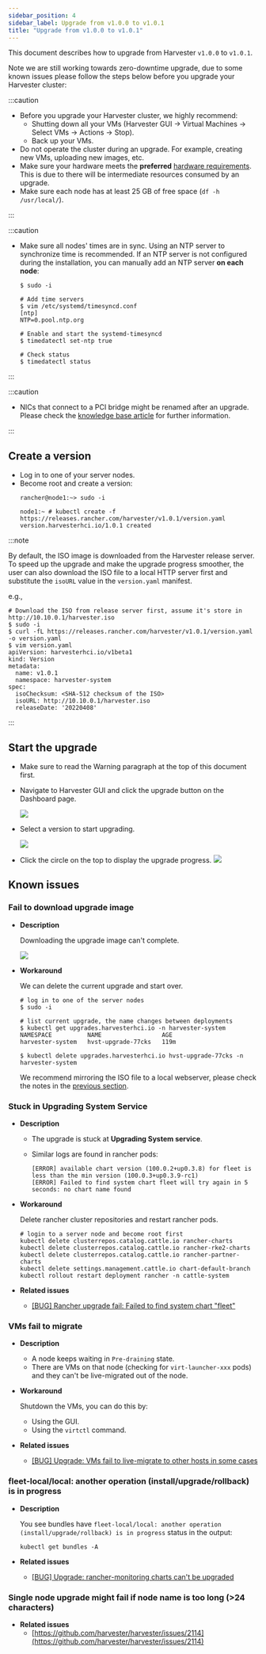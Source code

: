 ```yaml
---
sidebar_position: 4
sidebar_label: Upgrade from v1.0.0 to v1.0.1
title: "Upgrade from v1.0.0 to v1.0.1"
---
```


This document describes how to upgrade from Harvester `v1.0.0` to `v1.0.1`.

Note we are still working towards zero-downtime upgrade, due to some known issues please follow the steps below before you upgrade your Harvester cluster:

:::caution

- Before you upgrade your Harvester cluster, we highly recommend:
    - Shutting down all your VMs (Harvester GUI -> Virtual Machines -> Select VMs -> Actions -> Stop).
    - Back up your VMs.
- Do not operate the cluster during an upgrade. For example, creating new VMs, uploading new images, etc.
- Make sure your hardware meets the **preferred** [hardware requirements](../../install/requirements.md#hardware-requirements). This is due to there will be intermediate resources consumed by an upgrade.
- Make sure each node has at least 25 GB of free space (`df -h /usr/local/`).

:::

:::caution

- Make sure all nodes' times are in sync. Using an NTP server to synchronize time is recommended. If an NTP server is not configured during the installation, you can manually add an NTP server **on each node**:

    ```
    $ sudo -i

    # Add time servers
    $ vim /etc/systemd/timesyncd.conf
    [ntp]
    NTP=0.pool.ntp.org

    # Enable and start the systemd-timesyncd
    $ timedatectl set-ntp true

    # Check status
    $ timedatectl status
    ```

:::

:::caution

- NICs that connect to a PCI bridge might be renamed after an upgrade. Please check the [knowledge base article](https://harvesterhci.io/kb/nic-naming-scheme) for further information.

:::

## Create a version

- Log in to one of your server nodes.
- Become root and create a version:
    ```
    rancher@node1:~> sudo -i

    node1:~ # kubectl create -f https://releases.rancher.com/harvester/v1.0.1/version.yaml
    version.harvesterhci.io/1.0.1 created
    ```

:::note

By default, the ISO image is downloaded from the Harvester release server. To speed up the upgrade and make the upgrade progress smoother, the user can also download the ISO file to a local HTTP server first and substitute the `isoURL` value in the `version.yaml` manifest.

e.g.,

```
# Download the ISO from release server first, assume it's store in http://10.10.0.1/harvester.iso
$ sudo -i
$ curl -fL https://releases.rancher.com/harvester/v1.0.1/version.yaml -o version.yaml
$ vim version.yaml 
apiVersion: harvesterhci.io/v1beta1
kind: Version
metadata:
  name: v1.0.1
  namespace: harvester-system
spec:
  isoChecksum: <SHA-512 checksum of the ISO> 
  isoURL: http://10.10.0.1/harvester.iso
  releaseDate: '20220408'
```

:::

## Start the upgrade

- Make sure to read the Warning paragraph at the top of this document first.
- Navigate to Harvester GUI and click the upgrade button on the Dashboard page.

    ![](/img/v1.1/upgrade/upgrade_button.png)

- Select a version to start upgrading.

    ![](/img/v1.1/upgrade/upgrade_select_version.png)

- Click the circle on the top to display the upgrade progress.
    ![](/img/v1.1/upgrade/upgrade_progress.png)

## Known issues

### Fail to download upgrade image

- **Description**

    Downloading the upgrade image can't complete.

    ![](/img/v1.1/upgrade/known_issue_downloading_image_failure.png)

- **Workaround**

    We can delete the current upgrade and start over.
    
    ```
    # log in to one of the server nodes
    $ sudo -i

    # list current upgrade, the name changes between deployments
    $ kubectl get upgrades.harvesterhci.io -n harvester-system
    NAMESPACE          NAME                 AGE
    harvester-system   hvst-upgrade-77cks   119m

    $ kubectl delete upgrades.harvesterhci.io hvst-upgrade-77cks -n harvester-system
    ```

    We recommend mirroring the ISO file to a local webserver, please check the notes in the [previous section](#create-a-version).

### Stuck in **Upgrading System Service**

- **Description**
    - The upgrade is stuck at **Upgrading System service**.
    - Similar logs are found in rancher pods:

        ```
        [ERROR] available chart version (100.0.2+up0.3.8) for fleet is less than the min version (100.0.3+up0.3.9-rc1) 
        [ERROR] Failed to find system chart fleet will try again in 5 seconds: no chart name found
        ```

- **Workaround**

    Delete rancher cluster repositories and restart rancher pods.

    ```
    # login to a server node and become root first
    kubectl delete clusterrepos.catalog.cattle.io rancher-charts
    kubectl delete clusterrepos.catalog.cattle.io rancher-rke2-charts
    kubectl delete clusterrepos.catalog.cattle.io rancher-partner-charts
    kubectl delete settings.management.cattle.io chart-default-branch
    kubectl rollout restart deployment rancher -n cattle-system
    ```

- **Related issues**
    - [[BUG] Rancher upgrade fail: Failed to find system chart "fleet"](https://github.com/harvester/harvester/issues/2011)


### VMs fail to migrate

- **Description**
    - A node keeps waiting in `Pre-draining` state.
    - There are VMs on that node (checking for `virt-launcher-xxx` pods) and they can't be live-migrated out of the node.

- **Workaround**

    Shutdown the VMs, you can do this by:

    - Using the GUI.
    - Using the `virtctl` command.

- **Related issues**
    - [[BUG] Upgrade: VMs fail to live-migrate to other hosts in some cases](https://github.com/harvester/harvester/issues/2029)

### fleet-local/local: another operation (install/upgrade/rollback) is in progress 

- **Description**

    You see bundles have `fleet-local/local: another operation (install/upgrade/rollback) is in progress` status in the output:

    ```
    kubectl get bundles -A
    ```

- **Related issues**
    - [[BUG] Upgrade: rancher-monitoring charts can't be upgraded](https://github.com/harvester/harvester/issues/1983)


### Single node upgrade might fail if node name is too long (>24 characters)

- **Related issues**
    - [https://github.com/harvester/harvester/issues/2114](https://github.com/harvester/harvester/issues/2114)
